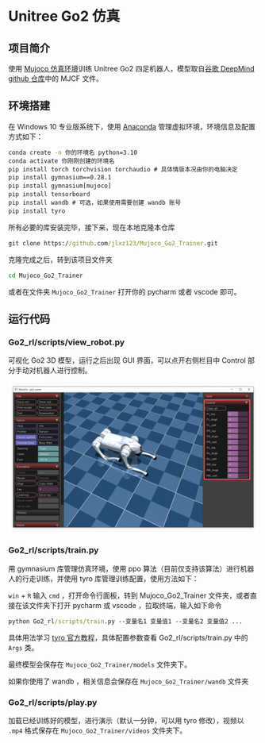 # Unitree Go2 仿真

## 项目简介

使用 [Mujoco 仿真环境]()训练 Unitree Go2 四足机器人，模型取自[谷歌 DeepMind github 仓库](https://github.com/google-deepmind/mujoco_menagerie/blob/main/unitree_go2/README.md)中的 MJCF 文件。

## 环境搭建

在 Windows 10 专业版系统下，使用 [Anaconda](https://www.anaconda.com/) 管理虚拟环境，环境信息及配置方式如下：

```cmd
conda create -n 你的环境名 python=3.10
conda activate 你刚刚创建的环境名
pip install torch torchvision torchaudio # 具体情版本况由你的电脑决定
pip install gymnasium==0.28.1
pip install gymnasium[mujoco]
pip install tensorboard
pip install wandb # 可选，如果使用需要创建 wandb 账号
pip install tyro
```

所有必要的库安装完毕，接下来，现在本地克隆本仓库

```cmd
git clone https://github.com/jlxz123/Mujoco_Go2_Trainer.git
```

克隆完成之后，转到该项目文件夹

```cmd
cd Mujoco_Go2_Trainer
```

或者在文件夹 `Mujoco_Go2_Trainer` 打开你的 pycharm 或者 vscode 即可。

## 运行代码

### Go2_rl/scripts/view_robot.py

可视化 Go2 3D 模型，运行之后出现 GUI 界面，可以点开右侧栏目中 Control 部分手动对机器人进行控制。

![Mujoco 界面](./figures/show_mujoco_viewer.png)

### Go2_rl/scripts/train.py

用 gymnasium 库管理仿真环境，使用 ppo 算法（目前仅支持该算法）进行机器人的行走训练，并使用 tyro 库管理训练配置，使用方法如下：

`win` + `R` 输入 `cmd` ，打开命令行面板，转到 Mujoco_Go2_Trainer 文件夹，或者直接在该文件夹下打开 pycharm 或 vscode ，拉取终端，输入如下命令

```cmd
python Go2_rl/scripts/train.py --变量名1 变量值1 --变量名2 变量值2 ...
```

具体用法学习 [tyro 官方教程](https://pypi.org/project/tyro/)，具体配置参数查看 Go2_rl/scripts/train.py 中的 `Args` 类。

最终模型会保存在 `Mujoco_Go2_Trainer/models` 文件夹下。

如果你使用了 wandb ，相关信息会保存在 `Mujoco_Go2_Trainer/wandb` 文件夹

### Go2_rl/scripts/play.py

加载已经训练好的模型，进行演示（默认一分钟，可以用 tyro 修改），视频以 `.mp4` 格式保存在 `Mujoco_Go2_Trainer/videos` 文件夹下。

